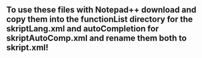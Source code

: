 To use these files with Notepad++ download and copy them into the functionList directory for the skriptLang.xml and autoCompletion for skriptAutoComp.xml and rename them both to skript.xml!
---
